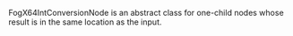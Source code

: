 FogX64IntConversionNode is an abstract class for one-child nodes whose result is in the same location as the input.
